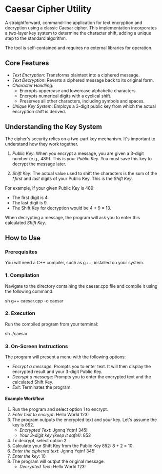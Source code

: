 

# Caesar Cipher Utility

A straightforward, command-line application for text encryption and decryption using a classic Caesar cipher. This implementation incorporates a two-layer key system to determine the character shift, adding a unique step to the standard algorithm.

The tool is self-contained and requires no external libraries for operation.

## Core Features

  * *Text Encryption*: Transforms plaintext into a ciphered message.
  * *Text Decryption*: Reverts a ciphered message back to its original form.
  * *Character Handling*:
      * Encrypts uppercase and lowercase alphabetic characters.
      * Encrypts numerical digits with a cyclical shift.
      * Preserves all other characters, including symbols and spaces.
  * *Unique Key System*: Employs a 3-digit public key from which the actual encryption shift is derived.

## Understanding the Key System

The cipher's security relies on a two-part key mechanism. It's important to understand how they work together.

1.  *Public Key*: When you encrypt a message, you are given a 3-digit number (e.g., 489). This is your *Public Key*. You must save this key to decrypt the message later.

2.  *Shift Key*: The actual value used to shift the characters is the sum of the **first* and *last* digits of your Public Key. This is the *Shift Key*.

For example, if your given Public Key is 489:

  * The first digit is 4.
  * The last digit is 9.
  * The Shift Key for decryption would be 4 + 9 = 13.

When decrypting a message, the program will ask you to enter this calculated *Shift Key*.

## How to Use

### Prerequisites

You will need a C++ compiler, such as g++, installed on your system.

### 1\. Compilation

Navigate to the directory containing the caesar.cpp file and compile it using the following command:

sh
g++ caesar.cpp -o caesar


### 2\. Execution

Run the compiled program from your terminal:

sh
./caesar


### 3\. On-Screen Instructions

The program will present a menu with the following options:

  * *Encrypt a message*: Prompts you to enter text. It will then display the encrypted result and your 3-digit Public Key.
  * *Decrypt a message*: Prompts you to enter the encrypted text and the calculated Shift Key.
  * *Exit*: Terminates the program.

#### Example Workflow

1.  Run the program and select option 1 to encrypt.
2.  *Enter text to encrypt*: Hello World 123!
3.  The program outputs the encrypted text and your key. Let's assume the key is 852.
      * *Encrypted Text*: Jgnnq Yqtnf 345!
      * *Your 3-digit key (keep it safe\!)*: 852
4.  To decrypt, select option 2.
5.  Calculate your Shift Key from the Public Key 852: 8 + 2 = 10.
6.  *Enter the ciphered text*: Jgnnq Yqtnf 345!
7.  *Enter the key*: 10
8.  The program will output the original message:
      * *Decrypted Text*: Hello World 123!
